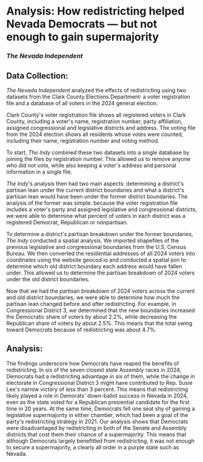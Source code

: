 # Analysis: How redistricting helped Nevada Democrats — but not enough to gain supermajority
### _The Nevada Independent_

## Data Collection:

_The Nevada Independent_ analyzed the effects of redistricting using two datasets from the Clark County Elections Department: a voter registration file and a database of all voters in the 2024 general election.

Clark County's voter registration file shows all registered voters in Clark County, including a voter's name, registration number, party affiliation, assigned congressional and legislative districts and address. The voting file from the 2024 election shows all residents whose votes were counted, including their name, registration number and voting method.

To start, _The Indy_ combined these two datasets into a single database by joining the files by registration number. This allowed us to remove anyone who did not vote, while also keeping a voter's address and personal information in a single file.

_The Indy_'s analysis then had two main aspects: determining a district's partisan lean under the current district boundaries and what a district's partisan lean would have been under the former district boundaries. The analysis of the former was simple: because the voter registration file includes a voter's party and assigned legislative and congressional districts, we were able to determine what percent of voters in each district was a registered Democrat, Republican or nonpartisan.

To determine a district's partisan breakdown under the former boundaries, _The Indy_ conducted a spatial analysis. We imported shapefiles of the previous legislative and congressional boundaries from the U.S. Census Bureau. We then converted the residential addresses of all 2024 voters into coordinates using the website geocod.io and conducted a spatial join to determine which old district boundary each address would have fallen under. This allowed us to determine the partisan breakdown of 2024 voters under the old district boundaries.

Now that we had the partisan breakdown of 2024 voters across the current and old district boundaries, we were able to determine how much the partisan lean changed before and after redistricting. For example, in Congressional District 3, we determined that the new boundaries increased the Democratic share of voters by about 2.2%, while decreasing the Republican share of voters by about 2.5%. This means that the total swing toward Democrats because of redistricting was about 4.7%.

## Analysis:

The findings underscore how Democrats have reaped the benefits of redistricting. In six of the seven closest state Assembly races in 2024, Democrats had a redistricting advantage in six of them, while the change in electorate in Congressional District 3 might have contributed to Rep. Susie Lee's narrow victory of less than 3 percent. This means that redistricting likely played a role in Demorats' down-ballot success in Nevada in 2024, even as the state voted for a Republican presiential candidate for the first time in 20 years. At the same time, Democrats fell one seat shy of gaining a legislative supermajority in either chamber, which had been a goal of the party's redistricting strategy in 2021. Our analysis shows that Democrats were disadvantaged by redistricting in both of the Senate and Assembly districts that cost them their chance of a supermajority. This means that although Democrats largely benefitted from redistricting, it was not enough to secure a supermajority, a clearly all order in a purple state such as Nevada.
